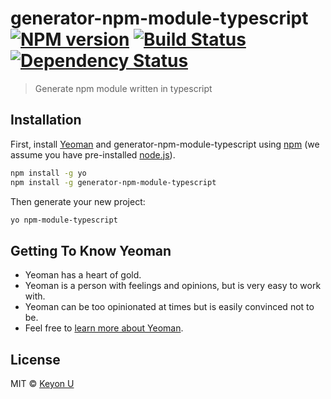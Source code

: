 # generator-npm-module-typescript [![NPM version][npm-image]][npm-url] [![Build Status][travis-image]][travis-url] [![Dependency Status][daviddm-image]][daviddm-url]
> Generate npm module written in typescript

## Installation

First, install [Yeoman](http://yeoman.io) and generator-npm-module-typescript using [npm](https://www.npmjs.com/) (we assume you have pre-installed [node.js](https://nodejs.org/)).

```bash
npm install -g yo
npm install -g generator-npm-module-typescript
```

Then generate your new project:

```bash
yo npm-module-typescript
```

## Getting To Know Yeoman

 * Yeoman has a heart of gold.
 * Yeoman is a person with feelings and opinions, but is very easy to work with.
 * Yeoman can be too opinionated at times but is easily convinced not to be.
 * Feel free to [learn more about Yeoman](http://yeoman.io/).

## License

MIT © [Keyon U](https://justso.cool)


[npm-image]: https://badge.fury.io/js/generator-npm-module-typescript.svg
[npm-url]: https://npmjs.org/package/generator-npm-module-typescript
[travis-image]: https://travis-ci.org/youngyou/generator-npm-module-typescript.svg?branch=master
[travis-url]: https://travis-ci.org/youngyou/generator-npm-module-typescript
[daviddm-image]: https://david-dm.org/youngyou/generator-npm-module-typescript.svg?theme=shields.io
[daviddm-url]: https://david-dm.org/youngyou/generator-npm-module-typescript
